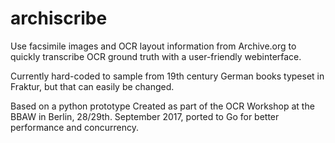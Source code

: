 # archiscribe

Use facsimile images and OCR layout information from Archive.org to quickly
transcribe OCR ground truth with a user-friendly webinterface.

Currently hard-coded to sample from 19th century German books typeset in
Fraktur, but that can easily be changed.

Based on a python prototype Created as part of the OCR Workshop at the BBAW in
Berlin, 28/29th. September 2017, ported to Go for better performance and
concurrency.
